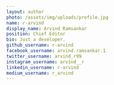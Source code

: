 ```yaml
---
layout: author
photo: /assets/img/uploads/profile.jpg
name: r-arvind
display_name: Arvind Ramsankar
position: Chief Editor
bio: Just a developer.
github_username: r-arvind
facebook_username: arvind.ramsankar.1
twitter_username: arvind_r99
instagram_username: arvind__r
linkedin_username: r-arvind
medium_username: r_arvind
---
```


